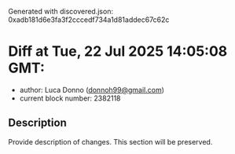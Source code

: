 Generated with discovered.json: 0xadb181d6e3fa3f2cccedf734a1d81addec67c62c

# Diff at Tue, 22 Jul 2025 14:05:08 GMT:

- author: Luca Donno (<donnoh99@gmail.com>)
- current block number: 2382118

## Description

Provide description of changes. This section will be preserved.
